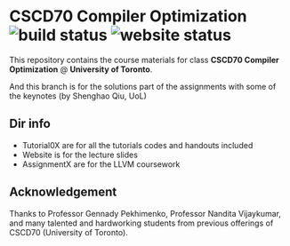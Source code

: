 # CSCD70 Compiler Optimization ![build status](https://github.com/UofT-EcoSystem/CSCD70/workflows/build/badge.svg) ![website status](https://github.com/UofT-EcoSystem/CSCD70/workflows/website/badge.svg)

This repository contains the course materials for class **CSCD70 Compiler
Optimization** @ **University of Toronto**.

And this branch is for the solutions part of the assignments with some of the keynotes (by Shenghao Qiu, UoL)


## Dir info

- Tutorial0X are for all the tutorials codes and handouts included
- Website is for the lecture slides
- AssignmentX are for the LLVM coursework

## Acknowledgement

Thanks to Professor Gennady Pekhimenko, Professor Nandita Vijaykumar, and many
talented and hardworking students from previous offerings of CSCD70 (University
of Toronto).
